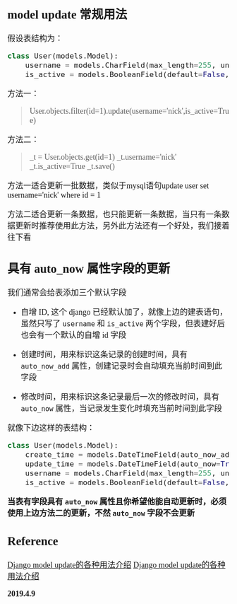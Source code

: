 <font size=4 face='楷体'>  

## model update 常规用法


假设表结构为：
```python
class User(models.Model):
    username = models.CharField(max_length=255, unique=True, verbose_name='用户名')
    is_active = models.BooleanField(default=False, verbose_name='激活状态')
```

方法一：
> User.objects.filter(id=1).update(username='nick',is_active=True)

方法二：
> _t = User.objects.get(id=1)
> _t.username='nick'
> _t.is_active=True
> _t.save() 

方法一适合更新一批数据，类似于mysql语句update user set username='nick' where id = 1

方法二适合更新一条数据，也只能更新一条数据，当只有一条数据更新时推荐使用此方法，另外此方法还有一个好处，我们接着往下看

## 具有 auto_now 属性字段的更新


我们通常会给表添加三个默认字段

- 自增 ID, 这个 django 已经默认加了，就像上边的建表语句，虽然只写了 `username` 和 `is_active` 两个字段，但表建好后也会有一个默认的自增 id 字段

- 创建时间，用来标识这条记录的创建时间，具有 `auto_now_add` 属性，创建记录时会自动填充当前时间到此字段

- 修改时间，用来标识这条记录最后一次的修改时间，具有 `auto_now` 属性，当记录发生变化时填充当前时间到此字段

就像下边这样的表结构：
```python
class User(models.Model):
    create_time = models.DateTimeField(auto_now_add=True, verbose_name='创建时间')
    update_time = models.DateTimeField(auto_now=True, verbose_name='更新时间')
    username = models.CharField(max_length=255, unique=True, verbose_name='用户名')
    is_active = models.BooleanField(default=False, verbose_name='激活状态')
```

**当表有字段具有 `auto_now` 属性且你希望他能自动更新时，必须使用上边方法二的更新，不然 `auto_now` 字段不会更新**  


## Reference

[Django model update的各种用法介绍](https://mp.weixin.qq.com/s/B_aNB8Y8snbSVLURONZ4Qg) 
[Django model update的各种用法介绍](https://blog.csdn.net/weixin_42578481/article/details/80985049) 


**2019.4.9**